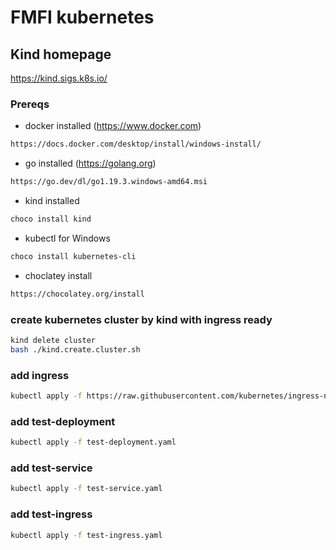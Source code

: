 # FMFI kubernetes

## Kind homepage
https://kind.sigs.k8s.io/

### Prereqs
- docker installed  (https://www.docker.com)
```bash
https://docs.docker.com/desktop/install/windows-install/
```
- go installed  (https://golang.org)
```bash
https://go.dev/dl/go1.19.3.windows-amd64.msi
```
- kind installed 
```bash
choco install kind
```
- kubectl for Windows
```bash
choco install kubernetes-cli
```
- choclatey install
```bash
https://chocolatey.org/install
```

### create kubernetes cluster by kind with ingress ready
```bash
kind delete cluster
bash ./kind.create.cluster.sh
```

### add ingress 

```bash
kubectl apply -f https://raw.githubusercontent.com/kubernetes/ingress-nginx/main/deploy/static/provider/kind/deploy.yaml
```

### add test-deployment
```bash
kubectl apply -f test-deployment.yaml
```

### add test-service
```bash
kubectl apply -f test-service.yaml
```

### add test-ingress
```bash
kubectl apply -f test-ingress.yaml
```
